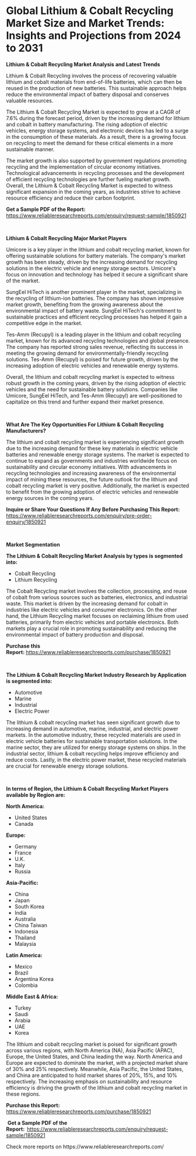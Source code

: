<p><h1>Global Lithium & Cobalt Recycling Market Size and Market Trends: Insights and Projections from 2024 to 2031</h1></p><p><strong>Lithium & Cobalt Recycling Market Analysis and Latest Trends</strong></p>
<p><p>Lithium & Cobalt Recycling involves the process of recovering valuable lithium and cobalt materials from end-of-life batteries, which can then be reused in the production of new batteries. This sustainable approach helps reduce the environmental impact of battery disposal and conserves valuable resources.</p><p>The Lithium & Cobalt Recycling Market is expected to grow at a CAGR of 7.6% during the forecast period, driven by the increasing demand for lithium and cobalt in battery manufacturing. The rising adoption of electric vehicles, energy storage systems, and electronic devices has led to a surge in the consumption of these materials. As a result, there is a growing focus on recycling to meet the demand for these critical elements in a more sustainable manner.</p><p>The market growth is also supported by government regulations promoting recycling and the implementation of circular economy initiatives. Technological advancements in recycling processes and the development of efficient recycling technologies are further fueling market growth. Overall, the Lithium & Cobalt Recycling Market is expected to witness significant expansion in the coming years, as industries strive to achieve resource efficiency and reduce their carbon footprint.</p></p>
<p><strong>Get a Sample PDF of the Report:&nbsp;</strong> <a href="https://www.reliableresearchreports.com/enquiry/request-sample/1850921">https://www.reliableresearchreports.com/enquiry/request-sample/1850921</a></p>
<p>&nbsp;</p>
<p><strong>Lithium & Cobalt Recycling Major Market Players</strong></p>
<p><p>Umicore is a key player in the lithium and cobalt recycling market, known for offering sustainable solutions for battery materials. The company's market growth has been steady, driven by the increasing demand for recycling solutions in the electric vehicle and energy storage sectors. Umicore's focus on innovation and technology has helped it secure a significant share of the market.</p><p>SungEel HiTech is another prominent player in the market, specializing in the recycling of lithium-ion batteries. The company has shown impressive market growth, benefiting from the growing awareness about the environmental impact of battery waste. SungEel HiTech's commitment to sustainable practices and efficient recycling processes has helped it gain a competitive edge in the market.</p><p>Tes-Amm (Recupyl) is a leading player in the lithium and cobalt recycling market, known for its advanced recycling technologies and global presence. The company has reported strong sales revenue, reflecting its success in meeting the growing demand for environmentally-friendly recycling solutions. Tes-Amm (Recupyl) is poised for future growth, driven by the increasing adoption of electric vehicles and renewable energy systems.</p><p>Overall, the lithium and cobalt recycling market is expected to witness robust growth in the coming years, driven by the rising adoption of electric vehicles and the need for sustainable battery solutions. Companies like Umicore, SungEel HiTech, and Tes-Amm (Recupyl) are well-positioned to capitalize on this trend and further expand their market presence.</p></p>
<p>&nbsp;</p>
<p><strong>What Are The Key Opportunities For Lithium & Cobalt Recycling Manufacturers?</strong></p>
<p><p>The lithium and cobalt recycling market is experiencing significant growth due to the increasing demand for these key materials in electric vehicle batteries and renewable energy storage systems. The market is expected to continue to expand as governments and industries worldwide focus on sustainability and circular economy initiatives. With advancements in recycling technologies and increasing awareness of the environmental impact of mining these resources, the future outlook for the lithium and cobalt recycling market is very positive. Additionally, the market is expected to benefit from the growing adoption of electric vehicles and renewable energy sources in the coming years.</p></p>
<p><strong>Inquire or Share Your Questions If Any Before Purchasing This Report:</strong> <a href="https://www.reliableresearchreports.com/enquiry/pre-order-enquiry/1850921">https://www.reliableresearchreports.com/enquiry/pre-order-enquiry/1850921</a></p>
<p>&nbsp;</p>
<p><strong>Market Segmentation</strong></p>
<p><strong>The Lithium & Cobalt Recycling Market Analysis by types is segmented into:</strong></p>
<p><ul><li>Cobalt Recycling</li><li>Lithium Recycling</li></ul></p>
<p><p>The Cobalt Recycling market involves the collection, processing, and reuse of cobalt from various sources such as batteries, electronics, and industrial waste. This market is driven by the increasing demand for cobalt in industries like electric vehicles and consumer electronics. On the other hand, the Lithium Recycling market focuses on reclaiming lithium from used batteries, primarily from electric vehicles and portable electronics. Both markets play a crucial role in promoting sustainability and reducing the environmental impact of battery production and disposal.</p></p>
<p><strong>Purchase this Report:&nbsp;</strong><a href="https://www.reliableresearchreports.com/purchase/1850921">https://www.reliableresearchreports.com/purchase/1850921</a></p>
<p>&nbsp;</p>
<p><strong>The Lithium & Cobalt Recycling Market Industry Research by Application is segmented into:</strong></p>
<p><ul><li>Automotive</li><li>Marine</li><li>Industrial</li><li>Electric Power</li></ul></p>
<p><p>The lithium & cobalt recycling market has seen significant growth due to increasing demand in automotive, marine, industrial, and electric power markets. In the automotive industry, these recycled materials are used in electric vehicle batteries for sustainable transportation solutions. In the marine sector, they are utilized for energy storage systems on ships. In the industrial sector, lithium & cobalt recycling helps improve efficiency and reduce costs. Lastly, in the electric power market, these recycled materials are crucial for renewable energy storage solutions.</p></p>
<p>&nbsp;</p>
<p><strong>In terms of Region, the Lithium & Cobalt Recycling Market Players available by Region are:</strong></p>
<p>
    <p> <strong> North America: </strong>
        <ul>
            <li>United States</li>
            <li>Canada</li>
        </ul>
        </p> 
    <p> <strong> Europe: </strong>
        <ul>
            <li>Germany</li>
            <li>France</li>
            <li>U.K.</li>
            <li>Italy</li>
            <li>Russia</li>
        </ul>
        </p> 
    <p> <strong> Asia-Pacific: </strong>
        <ul>
            <li>China</li>
            <li>Japan</li>
            <li>South Korea</li>
            <li>India</li>
            <li>Australia</li>
            <li>China Taiwan</li>
            <li>Indonesia</li>
            <li>Thailand</li>
            <li>Malaysia</li>
        </ul>
        </p> 
    <p> <strong> Latin America: </strong>
        <ul>
            <li>Mexico</li>
            <li>Brazil</li>
            <li>Argentina Korea</li>
            <li>Colombia</li>
        </ul>
        </p> 
    <p> <strong> Middle East & Africa: </strong>
        <ul>
            <li>Turkey</li>
            <li>Saudi</li>
            <li>Arabia</li>
            <li>UAE</li>
            <li>Korea</li>
        </ul>
    </p>
    </p>
<p><p>The lithium and cobalt recycling market is poised for significant growth across various regions, with North America (NA), Asia Pacific (APAC), Europe, the United States, and China leading the way. North America and Europe are expected to dominate the market, with a projected market share of 30% and 25% respectively. Meanwhile, Asia Pacific, the United States, and China are anticipated to hold market shares of 20%, 15%, and 10% respectively. The increasing emphasis on sustainability and resource efficiency is driving the growth of the lithium and cobalt recycling market in these regions.</p></p>
<p><strong>Purchase this Report: </strong><a href="https://www.reliableresearchreports.com/purchase/1850921">https://www.reliableresearchreports.com/purchase/1850921</a></p>
<p>&nbsp;<strong>Get a Sample PDF of the Report:&nbsp;&nbsp;</strong><a href="https://www.reliableresearchreports.com/enquiry/request-sample/1850921">https://www.reliableresearchreports.com/enquiry/request-sample/1850921</a></p>
<p><strong></strong></p>
<p>Check more reports on https://www.reliableresearchreports.com/</p>